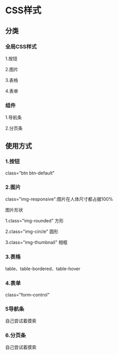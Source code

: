 # CSS样式

## 分类

### 全局CSS样式

1.按钮

2.图片

3.表格

4.表单



### 组件

1.导航条

2.分页条

## 使用方式

### 1.按钮

class="btn btn-default"

### 2.图片

class="img-responsive":图片在人体尺寸都占据100%

图片形状

1.class="img-rounded" 方形

2.class="img-circle" 圆形

3.class="img-thumbnail" 相框

### 3.表格

table、table-bordered、table-hover



### 4.表单

class="form-control"



### 5导航条

自己尝试着摸索

### 6.分页条

自己尝试着摸索